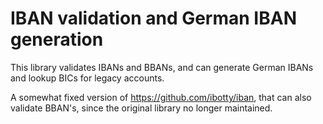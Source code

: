 # IBAN validation and German IBAN generation

This library validates IBANs and BBANs, and can generate German IBANs and lookup BICs
for legacy accounts.

A somewhat fixed version of https://github.com/ibotty/iban, that can also validate BBAN's, since the original library no longer maintained.

